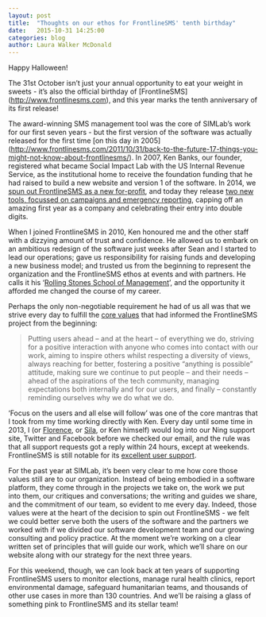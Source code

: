 ```yaml
---
layout: post
title:  "Thoughts on our ethos for FrontlineSMS' tenth birthday"
date:   2015-10-31 14:25:00
categories: blog
author: Laura Walker McDonald
---
```

Happy Halloween!

The 31st October isn’t just your annual opportunity to eat your weight in sweets - it’s also the official birthday of [FrontlineSMS] (http://www.frontlinesms.com), and this year marks the tenth anniversary of its first release!

The award-winning SMS management tool was the core of SIMLab’s work for our first seven years - but the first version of the software was actually released for the first time [on this day in 2005] (http://www.frontlinesms.com/2011/10/31/back-to-the-future-17-things-you-might-not-know-about-frontlinesms/). In 2007, Ken Banks, our founder, registered what became Social Impact Lab with the US Internal Revenue Service, as the institutional home to receive the foundation funding that he had raised to build a new website and version 1 of the software. In 2014, we [spun out FrontlineSMS as a new for-profit](http://simlab.org/blog/2014/09/02/welcome-to-SIMLab/), and today they release [two new tools, focussed on campaigns and emergency reporting](http://www.frontlinesms.com/2015/10/30/the-big-1-o/), capping off an amazing first year as a company and celebrating their entry into double digits.

When I joined FrontlineSMS in 2010, Ken honoured me and the other staff with a dizzying amount of trust and confidence. He allowed us to embark on an ambitious redesign of the software just weeks after Sean and I started to lead our operations; gave us responsibility for raising funds and developing a new business model; and trusted us from the beginning to represent the organization and the FrontlineSMS ethos at events and with partners. He calls it his ‘[Rolling Stones School of Management](http://www.frontlinesms.com/2012/05/29/a-transition-announcement-from-our-founder-ken-banks/)’, and the opportunity it afforded me changed the course of my career.

Perhaps the only non-negotiable requirement he had of us all was that we strive every day to fulfill the [core values](http://www.frontlinesms.com/2011/10/17/six-years-on-reinforcing-our-core-values/) that had informed the FrontlineSMS project from the beginning:

> Putting users ahead – and at the heart – of everything we do, striving for a positive interaction with anyone who comes into contact with our work, aiming to inspire others whilst respecting a diversity of views, always reaching for better, fostering a positive “anything is possible” attitude, making sure we continue to put people – and their needs – ahead of the aspirations of the tech community, managing expectations both internally and for our users, and finally – constantly reminding ourselves why we do what we do.

‘Focus on the users and all else will follow’ was one of the core mantras that I took from my time working directly with Ken. Every day until some time in 2013, I (or [Florence](https://twitter.com/Flo_Sci), or [Sila](https://about.me/silakisoso), or Ken himself) would log into our Ning support site, Twitter and Facebook before we checked our email, and the rule was that all support requests got a reply within 24 hours, except at weekends. FrontlineSMS is still notable for its [excellent user support](https://frontlinecloud.zendesk.com/home).

For the past year at SIMLab, it’s been very clear to me how core those values still are to our organization. Instead of being embodied in a software platform, they come through in the projects we take on, the work we put into them, our critiques and conversations; the writing and guides we share, and the commitment of our team, so evident to me every day. Indeed, those values were at the heart of the decision to spin out FrontlineSMS - we felt we could better serve both the users of the software and the partners we worked with if we divided our software development team and our growing consulting and policy practice. At the moment we’re working on a clear written set of principles that will guide our work, which we’ll share on our website along with our strategy for the next three years.

For this weekend, though, we can look back at ten years of supporting FrontlineSMS users to monitor elections, manage rural health clinics, report environmental damage, safeguard humanitarian teams, and thousands of other use cases in more than 130 countries. And we’ll be raising a glass of something pink to FrontlineSMS and its stellar team!
